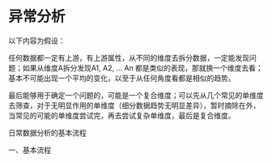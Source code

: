 # 异常分析

以下内容为假设：

任何数据都一定有上游，有上游属性，从不同的维度去拆分数据，一定能发现问题；如果从维度A拆分发现A1, A2, ... An 都是类似的表现，那就换一个维度去看；基本不可能出现一个平均的变化，以至于从任何角度看都是相似的趋势。

最后能够用于确定一个问题的，可能是一个复合维度；可以先从几个常见的单维度去筛查，对于无明显作用的单维度（细分数据趋势无明显差异），暂时摘除在外，当常见的可能的单维度尝试完，再去尝试复杂单维度，最后是复合维度。





日常数据分析的基本流程

一、基本流程